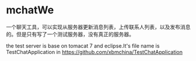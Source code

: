 # mchatWe
一个聊天工具，可以实现从服务器更新消息列表，上传联系人列表，以及发布消息的。但是只有写了一个测试服务器，没有真正的服务器。



the test server is base on  tomacat 7 and eclipse.It's file name is  TestChatApplication in https://github.com/xbmchina/TestChatApplication
